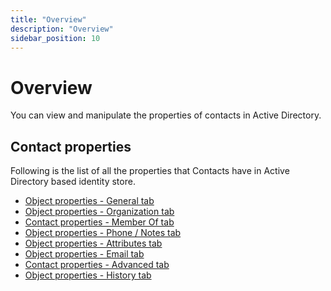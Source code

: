```yaml
---
title: "Overview"
description: "Overview"
sidebar_position: 10
---
```


# Overview

You can view and manipulate the properties of contacts in Active Directory.

## Contact properties

Following is the list of all the properties that Contacts have in Active Directory based identity
store.

- [Object properties - General tab](/docs/directorymanager/11.0/portal/user/properties/activedirectory/user/general.md)
- [Object properties - Organization tab](/docs/directorymanager/11.0/portal/user/properties/activedirectory/user/organization.md)
- [Contact properties - Member Of tab](/docs/directorymanager/11.0/portal/user/properties/activedirectory/contact/memberof.md)
- [Object properties - Phone / Notes tab](/docs/directorymanager/11.0/portal/user/properties/activedirectory/user/phonenote.md)
- [Object properties - Attributes tab](/docs/directorymanager/11.0/portal/group/properties/attributes.md)
- [Object properties - Email tab](/docs/directorymanager/11.0/portal/user/properties/activedirectory/user/email.md)
- [Contact properties - Advanced tab](/docs/directorymanager/11.0/portal/user/properties/activedirectory/contact/advanced.md)
- [Object properties - History tab](/docs/directorymanager/11.0/portal/group/properties/history.md)
